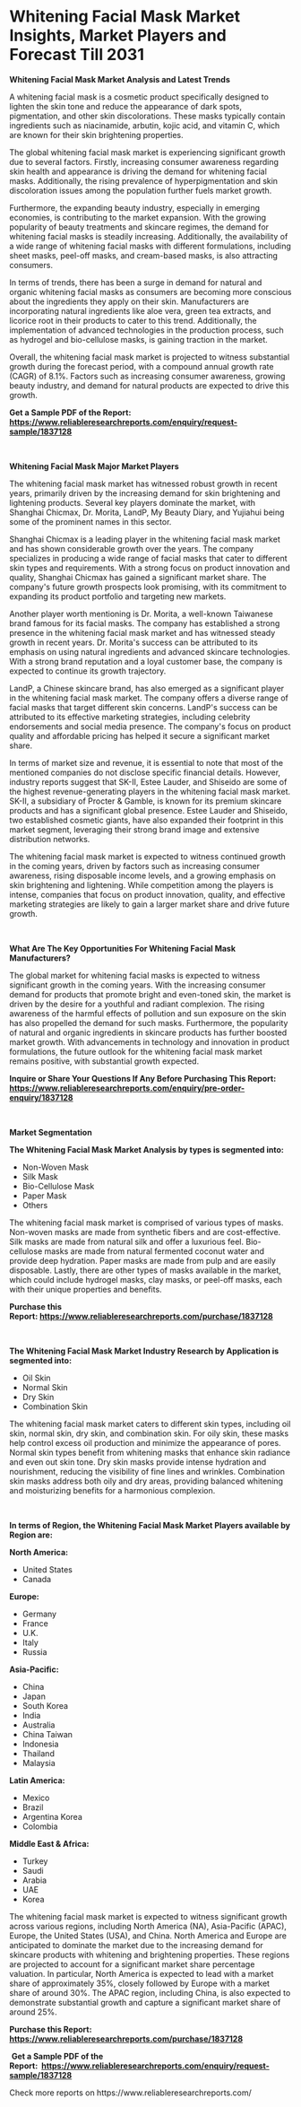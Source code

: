 <p><h1>Whitening Facial Mask Market Insights, Market Players and Forecast Till 2031</h1></p><p><strong>Whitening Facial Mask Market Analysis and Latest Trends</strong></p>
<p><p>A whitening facial mask is a cosmetic product specifically designed to lighten the skin tone and reduce the appearance of dark spots, pigmentation, and other skin discolorations. These masks typically contain ingredients such as niacinamide, arbutin, kojic acid, and vitamin C, which are known for their skin brightening properties.</p><p>The global whitening facial mask market is experiencing significant growth due to several factors. Firstly, increasing consumer awareness regarding skin health and appearance is driving the demand for whitening facial masks. Additionally, the rising prevalence of hyperpigmentation and skin discoloration issues among the population further fuels market growth.</p><p>Furthermore, the expanding beauty industry, especially in emerging economies, is contributing to the market expansion. With the growing popularity of beauty treatments and skincare regimes, the demand for whitening facial masks is steadily increasing. Additionally, the availability of a wide range of whitening facial masks with different formulations, including sheet masks, peel-off masks, and cream-based masks, is also attracting consumers.</p><p>In terms of trends, there has been a surge in demand for natural and organic whitening facial masks as consumers are becoming more conscious about the ingredients they apply on their skin. Manufacturers are incorporating natural ingredients like aloe vera, green tea extracts, and licorice root in their products to cater to this trend. Additionally, the implementation of advanced technologies in the production process, such as hydrogel and bio-cellulose masks, is gaining traction in the market.</p><p>Overall, the whitening facial mask market is projected to witness substantial growth during the forecast period, with a compound annual growth rate (CAGR) of 8.1%. Factors such as increasing consumer awareness, growing beauty industry, and demand for natural products are expected to drive this growth.</p></p>
<p><strong>Get a Sample PDF of the Report:&nbsp; <a href="https://www.reliableresearchreports.com/enquiry/request-sample/1837128">https://www.reliableresearchreports.com/enquiry/request-sample/1837128</a></strong></p>
<p>&nbsp;</p>
<p><strong>Whitening Facial Mask Major Market Players</strong></p>
<p><p>The whitening facial mask market has witnessed robust growth in recent years, primarily driven by the increasing demand for skin brightening and lightening products. Several key players dominate the market, with Shanghai Chicmax, Dr. Morita, LandP, My Beauty Diary, and Yujiahui being some of the prominent names in this sector.</p><p>Shanghai Chicmax is a leading player in the whitening facial mask market and has shown considerable growth over the years. The company specializes in producing a wide range of facial masks that cater to different skin types and requirements. With a strong focus on product innovation and quality, Shanghai Chicmax has gained a significant market share. The company's future growth prospects look promising, with its commitment to expanding its product portfolio and targeting new markets.</p><p>Another player worth mentioning is Dr. Morita, a well-known Taiwanese brand famous for its facial masks. The company has established a strong presence in the whitening facial mask market and has witnessed steady growth in recent years. Dr. Morita's success can be attributed to its emphasis on using natural ingredients and advanced skincare technologies. With a strong brand reputation and a loyal customer base, the company is expected to continue its growth trajectory.</p><p>LandP, a Chinese skincare brand, has also emerged as a significant player in the whitening facial mask market. The company offers a diverse range of facial masks that target different skin concerns. LandP's success can be attributed to its effective marketing strategies, including celebrity endorsements and social media presence. The company's focus on product quality and affordable pricing has helped it secure a significant market share.</p><p>In terms of market size and revenue, it is essential to note that most of the mentioned companies do not disclose specific financial details. However, industry reports suggest that SK-II, Estee Lauder, and Shiseido are some of the highest revenue-generating players in the whitening facial mask market. SK-II, a subsidiary of Procter & Gamble, is known for its premium skincare products and has a significant global presence. Estee Lauder and Shiseido, two established cosmetic giants, have also expanded their footprint in this market segment, leveraging their strong brand image and extensive distribution networks.</p><p>The whitening facial mask market is expected to witness continued growth in the coming years, driven by factors such as increasing consumer awareness, rising disposable income levels, and a growing emphasis on skin brightening and lightening. While competition among the players is intense, companies that focus on product innovation, quality, and effective marketing strategies are likely to gain a larger market share and drive future growth.</p></p>
<p>&nbsp;</p>
<p><strong>What Are The Key Opportunities For Whitening Facial Mask Manufacturers?</strong></p>
<p><p>The global market for whitening facial masks is expected to witness significant growth in the coming years. With the increasing consumer demand for products that promote bright and even-toned skin, the market is driven by the desire for a youthful and radiant complexion. The rising awareness of the harmful effects of pollution and sun exposure on the skin has also propelled the demand for such masks. Furthermore, the popularity of natural and organic ingredients in skincare products has further boosted market growth. With advancements in technology and innovation in product formulations, the future outlook for the whitening facial mask market remains positive, with substantial growth expected.</p></p>
<p><strong>Inquire or Share Your Questions If Any Before Purchasing This Report: <a href="https://www.reliableresearchreports.com/enquiry/pre-order-enquiry/1837128">https://www.reliableresearchreports.com/enquiry/pre-order-enquiry/1837128</a></strong></p>
<p>&nbsp;</p>
<p><strong>Market Segmentation</strong></p>
<p><strong>The Whitening Facial Mask Market Analysis by types is segmented into:</strong></p>
<p><ul><li>Non-Woven Mask</li><li>Silk Mask</li><li>Bio-Cellulose Mask</li><li>Paper Mask</li><li>Others</li></ul></p>
<p><p>The whitening facial mask market is comprised of various types of masks. Non-woven masks are made from synthetic fibers and are cost-effective. Silk masks are made from natural silk and offer a luxurious feel. Bio-cellulose masks are made from natural fermented coconut water and provide deep hydration. Paper masks are made from pulp and are easily disposable. Lastly, there are other types of masks available in the market, which could include hydrogel masks, clay masks, or peel-off masks, each with their unique properties and benefits.</p></p>
<p><strong>Purchase this Report:&nbsp;<a href="https://www.reliableresearchreports.com/purchase/1837128">https://www.reliableresearchreports.com/purchase/1837128</a></strong></p>
<p>&nbsp;</p>
<p><strong>The Whitening Facial Mask Market Industry Research by Application is segmented into:</strong></p>
<p><ul><li>Oil Skin</li><li>Normal Skin</li><li>Dry Skin</li><li>Combination Skin</li></ul></p>
<p><p>The whitening facial mask market caters to different skin types, including oil skin, normal skin, dry skin, and combination skin. For oily skin, these masks help control excess oil production and minimize the appearance of pores. Normal skin types benefit from whitening masks that enhance skin radiance and even out skin tone. Dry skin masks provide intense hydration and nourishment, reducing the visibility of fine lines and wrinkles. Combination skin masks address both oily and dry areas, providing balanced whitening and moisturizing benefits for a harmonious complexion.</p></p>
<p>&nbsp;</p>
<p><strong>In terms of Region, the Whitening Facial Mask Market Players available by Region are:</strong></p>
<p>
    <p> <strong> North America: </strong>
        <ul>
            <li>United States</li>
            <li>Canada</li>
        </ul>
        </p> 
    <p> <strong> Europe: </strong>
        <ul>
            <li>Germany</li>
            <li>France</li>
            <li>U.K.</li>
            <li>Italy</li>
            <li>Russia</li>
        </ul>
        </p> 
    <p> <strong> Asia-Pacific: </strong>
        <ul>
            <li>China</li>
            <li>Japan</li>
            <li>South Korea</li>
            <li>India</li>
            <li>Australia</li>
            <li>China Taiwan</li>
            <li>Indonesia</li>
            <li>Thailand</li>
            <li>Malaysia</li>
        </ul>
        </p> 
    <p> <strong> Latin America: </strong>
        <ul>
            <li>Mexico</li>
            <li>Brazil</li>
            <li>Argentina Korea</li>
            <li>Colombia</li>
        </ul>
        </p> 
    <p> <strong> Middle East & Africa: </strong>
        <ul>
            <li>Turkey</li>
            <li>Saudi</li>
            <li>Arabia</li>
            <li>UAE</li>
            <li>Korea</li>
        </ul>
    </p>
    </p>
<p><p>The whitening facial mask market is expected to witness significant growth across various regions, including North America (NA), Asia-Pacific (APAC), Europe, the United States (USA), and China. North America and Europe are anticipated to dominate the market due to the increasing demand for skincare products with whitening and brightening properties. These regions are projected to account for a significant market share percentage valuation. In particular, North America is expected to lead with a market share of approximately 35%, closely followed by Europe with a market share of around 30%. The APAC region, including China, is also expected to demonstrate substantial growth and capture a significant market share of around 25%.</p></p>
<p><strong>Purchase this Report: <a href="https://www.reliableresearchreports.com/purchase/1837128">https://www.reliableresearchreports.com/purchase/1837128</a></strong></p>
<p>&nbsp;<strong>Get a Sample PDF of the Report:&nbsp;&nbsp;<a href="https://www.reliableresearchreports.com/enquiry/request-sample/1837128">https://www.reliableresearchreports.com/enquiry/request-sample/1837128</a></strong></p>
<p><strong></strong></p>
<p>Check more reports on https://www.reliableresearchreports.com/</p>